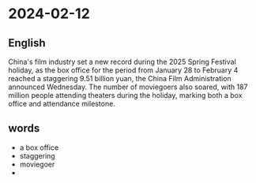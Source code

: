 # 2024-02-12

## English
China's film industry set a new record
during the 2025 Spring Festival holiday,
as the box office for the period from
January 28 to February 4 reached a
staggering 9.51 billion yuan, the China
Film Administration announced
Wednesday. The number of moviegoers
also soared, with 187 million people
attending theaters during the holiday,
marking both a box office and attendance
milestone.

## words
* a box office
* staggering
* moviegoer
* 
